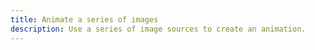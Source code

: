 ```yaml
---
title: Animate a series of images
description: Use a series of image sources to create an animation.
---
```


<script lang="ts">
  import Demo from "./AnimateImages.svelte";
  import demoRaw from "./AnimateImages.svelte?raw";
  import CodeBlock from "../../CodeBlock.svelte";
  let { shiki } = $props();
</script>

<Demo />

<CodeBlock content={demoRaw} shiki={shiki} />

